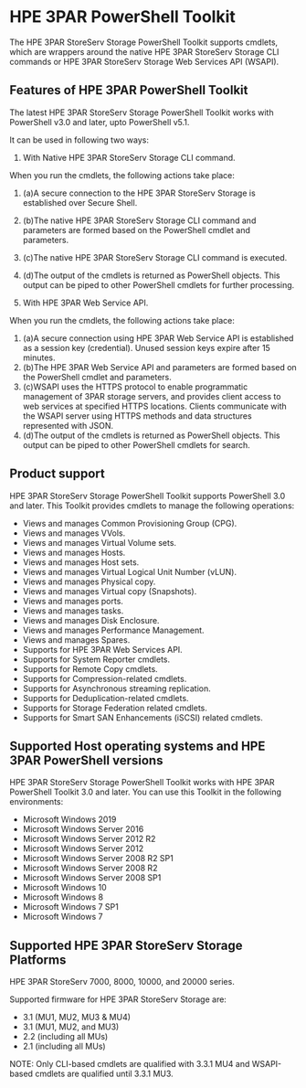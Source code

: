 #
# HPE 3PAR PowerShell Toolkit

The HPE 3PAR StoreServ Storage PowerShell Toolkit supports cmdlets, which are wrappers around the native HPE 3PAR StoreServ Storage CLI commands or HPE 3PAR StoreServ Storage Web Services API (WSAPI).

## Features of HPE 3PAR PowerShell Toolkit

The latest HPE 3PAR StoreServ Storage PowerShell Toolkit works with PowerShell v3.0 and later, upto PowerShell v5.1.

It can be used in following two ways:

1. With Native HPE 3PAR StoreServ Storage CLI command.

When you run the cmdlets, the following actions take place:

1. (a)A secure connection to the HPE 3PAR StoreServ Storage is established over Secure Shell.
2. (b)The native HPE 3PAR StoreServ Storage CLI command and parameters are formed based on the PowerShell cmdlet and parameters.
3. (c)The native HPE 3PAR StoreServ Storage CLI command is executed.
4. (d)The output of the cmdlets is returned as PowerShell objects. This output can be piped to other PowerShell cmdlets for further processing.

1. With HPE 3PAR Web Service API.

When you run the cmdlets, the following actions take place:

1. (a)A secure connection using HPE 3PAR Web Service API is established as a session key (credential). Unused session keys expire after 15 minutes.
2. (b)The HPE 3PAR Web Service API and parameters are formed based on the PowerShell cmdlet and parameters.
3. (c)WSAPI uses the HTTPS protocol to enable programmatic management of 3PAR storage servers, and provides client access to web services at specified HTTPS locations. Clients communicate with the WSAPI server using HTTPS methods and data structures represented with JSON.
4. (d)The output of the cmdlets is returned as PowerShell objects. This output can be piped to other PowerShell cmdlets for search.

## Product support

HPE 3PAR StoreServ Storage PowerShell Toolkit supports PowerShell 3.0 and later. This Toolkit provides cmdlets to manage the following operations:

- Views and manages Common Provisioning Group (CPG).
- Views and manages VVols.
- Views and manages Virtual Volume sets.
- Views and manages Hosts.
- Views and manages Host sets.
- Views and manages Virtual Logical Unit Number (vLUN).
- Views and manages Physical copy.
- Views and manages Virtual copy (Snapshots).
- Views and manages ports.
- Views and manages tasks.
- Views and manages Disk Enclosure.
- Views and manages Performance Management.
- Views and manages Spares.
- Supports for HPE 3PAR Web Services API.
- Supports for System Reporter cmdlets.
- Supports for Remote Copy cmdlets.
- Supports for Compression-related cmdlets.
- Supports for Asynchronous streaming replication.
- Supports for Deduplication-related cmdlets.
- Supports for Storage Federation related cmdlets.
- Supports for Smart SAN Enhancements (iSCSI) related cmdlets.

## Supported Host operating systems and HPE 3PAR PowerShell versions

HPE 3PAR StoreServ Storage PowerShell Toolkit works with HPE 3PAR PowerShell Toolkit 3.0 and later. You can use this Toolkit in the following environments:

- Microsoft Windows 2019
- Microsoft Windows Server 2016
- Microsoft Windows Server 2012 R2
- Microsoft Windows Server 2012
- Microsoft Windows Server 2008 R2 SP1
- Microsoft Windows Server 2008 R2
- Microsoft Windows Server 2008 SP1
- Microsoft Windows 10
- Microsoft Windows 8
- Microsoft Windows 7 SP1
- Microsoft Windows 7

## Supported HPE 3PAR StoreServ Storage Platforms

HPE 3PAR StoreServ 7000, 8000, 10000, and 20000 series.

Supported firmware for HPE 3PAR StoreServ Storage are:

- 3.1 (MU1, MU2, MU3 &amp; MU4)
- 3.1 (MU1, MU2, and MU3)
- 2.2 (including all MUs)
- 2.1 (including all MUs)

NOTE: Only CLI-based cmdlets are qualified with 3.3.1 MU4 and WSAPI-based cmdlets are qualified until 3.3.1 MU3.

